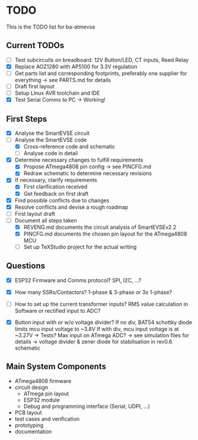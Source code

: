 # TODO

This is the TODO list for ba-atmevse

## Current TODOs

- [ ] Test subcircuits on breadboard: 12V Button/LED, CT inputs, Reed Relay
- [x] Replace AOZ1280 with AP5100 for 3.3V regulation
- [ ] Get parts list and corresponding footprints, preferably one supplier for everything -> see PARTS.md for details 
- [ ] Draft first layout 
- [ ] Setup Linux AVR toolchain and IDE
- [x] Test Serial Comms to PC -> Working!

## First Steps

- [x] Analyse the SmartEVSE circuit
- [ ] Analyse the SmartEVSE code
    - [x] Cross-reference code and schematic
    - [ ] Analyse code in detail
- [x] Determine necessary changes to fulfill requirements
    - [x] Propose ATmega4808 pin config -> see PINCFG.md
    - [x] Redraw schematic to determine necessary revisions
- [x] If necessary, clarify requirements
    - [x] First clarification received
    - [x] Get feedback on first draft
- [x] Find possible conflicts due to changes
- [x] Resolve conflicts and devise a rough roadmap
- [ ] First layout draft
- [ ] Document all steps taken
    - [x] REVENG.md documents the circuit analysis of SmartEVSEv2.2
    - [x] PINCFG.md documents the chosen pin layout for the ATmega4808 MCU
    - [ ] Set up TeXStudio project for the actual writing    

## Questions

- [x] ESP32 Firmware and Comms protocol? SPI, I2C, ...?
- [x] How many SSRs/Contactors? 1-phase & 3-phase or 3x 1-phase?
- [ ] How to set up the current transformer inputs? RMS value calculation in Software or rectified input to ADC?
- [x] Button input with or w/o voltage divider? If no div, BAT54 schottky diode limits mcu input voltage to ~3.8V
      If with div, mcu input voltage is at ~3.27V -> Tests? Max input on ATmega ADC? -> see simulation files for details
      -> voltage divider & zener diode for stabilisation in rev0.6 schematic


## Main System Components

- ATmega4808 firmware
- circuit design
    - ATmega pin layout
    - ESP32 module
    - Debug and programming interface (Serial, UDPI, ...)
- PCB layout
- test cases and verification
- prototyping
- documentation

